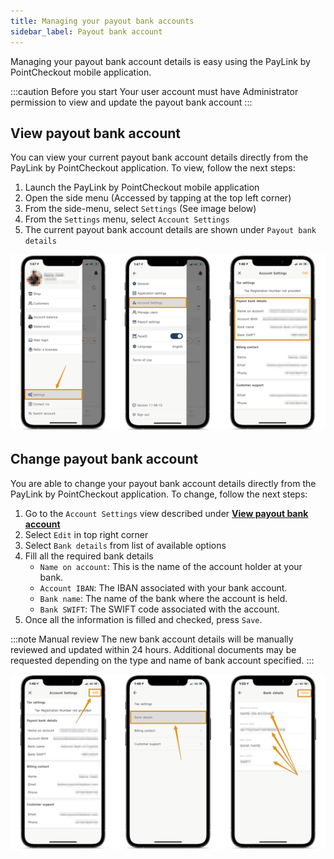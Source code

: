```yaml
---
title: Managing your payout bank accounts
sidebar_label: Payout bank account
---
```


Managing your payout bank account details is easy using the PayLink by PointCheckout mobile application.

:::caution Before you start
Your user account must have Administrator permission to view and update the payout bank account
:::

## View payout bank account

You can view your current payout bank account details directly from the PayLink by PointCheckout application. To view, follow the next steps:

1. Launch the PayLink by PointCheckout mobile application
2. Open the side menu (Accessed by tapping at the top left corner)
3. From the side-menu, select `Settings` (See image below)
4. From the `Settings` menu, select `Account Settings`
5. The current payout bank account details are shown under `Payout bank details`

![view payout bank account details](/img/guides/account/bank-account/bank-account-view.png)

## Change payout bank account

You are able to change your payout bank account details directly from the PayLink by PointCheckout application. To change, follow the next steps:

1. Go to the `Account Settings` view described under [**View payout bank account**](#view-payout-bank-account)
2. Select `Edit` in top right corner
3. Select `Bank details` from list of available options
4. Fill all the required bank details
   - `Name on account`: This is the name of the account holder at your bank.
   - `Account IBAN`: The IBAN associated with your bank account.
   - `Bank name`: The name of the bank where the account is held.
   - `Bank SWIFT`: The SWIFT code associated with the account.
5. Once all the information is filled and checked, press `Save`.

:::note Manual review
The new bank account details will be manually reviewed and updated within 24 hours. Additional documents may be requested depending on the type and name of bank account specified.
:::


![change payout bank account details](/img/guides/account/bank-account/bank-account-change.png)

